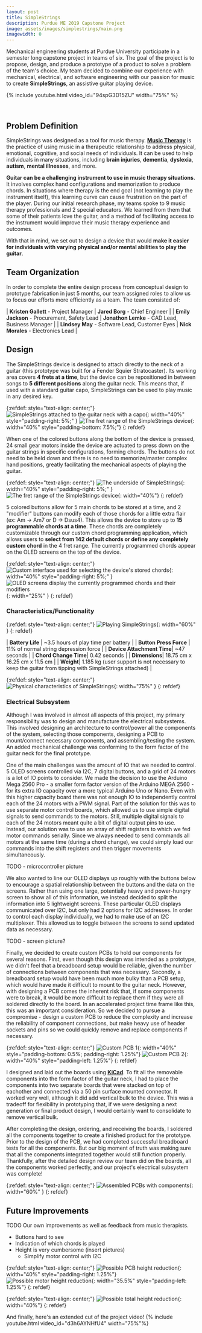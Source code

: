 ```yaml
---
layout: post
title: SimpleStrings
description: Purdue ME 2019 Capstone Project
image: assets/images/simplestrings/main.png
imagewidth: 0
---
```


Mechanical engineering students at Purdue University participate in a semester long capstone project in teams of six. The goal of the project is to propose, design, and produce a prototype of a product to solve a problem of the team's choice. My team decided to combine our experience with mechanical, electrical, and software engineering with our passion for music to create **SimpleStrings**, an assistive guitar playing device.


{% include youtube.html video_id="94spG3D15ZU" width="75%" %}

<br>



## Problem Definition
SimpleStrings was designed as a tool for music therapy. [**Music Therapy**](https://www.musictherapy.org/about/musictherapy/) is the practice of using music in a therapeutic relationship to address physical, emotional, cognitive, and social needs of individuals. It can be used to help individuals in many situations, including **brain injuries**, **dementia**, **dyslexia**, **autism**, **mental illnesses**, and more.

**Guitar can be a challenging instrument to use in music therapy situations**. It involves complex hand configurations and memorization to produce chords. In situations where therapy is the end goal (not learning to play the instrument itself), this learning curve can cause frustration on the part of the player. During our initial research phase, my teams spoke to 9 music therapy professionals and 2 special educators. We learned from them that some of their patients love the guitar, and a method of facilitating access to the instrument would improve their music therapy experience and outcomes.

With that in mind, we set out to design a device that would **make it easier for individuals with varying physical and/or mental abilities to play the guitar**.

## Team Organization
In order to complete the entire design process from conceptual design to prototype fabrication in just 5 months, our team assigned roles to allow us to focus our efforts more efficiently as a team. The team consisted of:

| **Kristen Gallett** - Project Manager | **Jared Borg** - Chief Engineer |
| **Emily Jackson** - Procurement, Safety Lead | **Jonathon Lemke** - CAD Lead, Business Manager |
| **Lindsey May** - Software Lead, Customer Eyes | **Nick Morales** - Electronics Lead |

## Design
The SimpleStrings device is designed to attach directly to the neck of a guitar (this prototype was built for a Fender Squier Stratocaster). Its working area covers **4 frets at a time**, but the device can be repositioned in between songs to **5 different positions** along the guitar neck. This means that, if used with a standard guitar capo, SimpleStrings can be used to play music in any desired key.

{:refdef: style="text-align: center;"}
![SimpleStrings attached to the guitar neck with a capo](/assets/images/simplestrings/simplestrings-with-capo.png){: width="40%" style="padding-right: 5%;" }
![The fret range of the SimpleStrings device](/assets/images/simplestrings/fret-range.png){: width="40%" style="padding-bottom: 7.5%;"}
{: refdef}

When one of the colored buttons along the bottom of the device is pressed, 24 small gear motors inside the device are actuated to press down on the guitar strings in specific configurations, forming chords. The buttons do not need to be held down and there is no need to memorize/master complex hand positions, greatly facilitating the mechanical aspects of playing the guitar.

{:refdef: style="text-align: center;"}
![The underside of SimpleStrings](/assets/images/simplestrings/undercarriage.png){: width="40%" style="padding-right: 5%;" }
![The fret range of the SimpleStrings device](/assets/images/simplestrings/micro-gearmotor.png){: width="40%"}
{: refdef}

5 colored buttons allow for 5 main chords to be stored at a time, and 2 "modifier" buttons can modify each of those chords for a little extra flair (ex: Am -> Am7 or D -> Dsus4). This allows the device to store up to **15 programmable chords at a time**. These chords are completely customizable through our custom chord programming application, which allows users to **select from 142 default chords or define any completely custom chord** in the 4 fret range. The currently programmed chords appear on the OLED screens on the top of the device.

{:refdef: style="text-align: center;"}
![Custom interface used for selecting the device's stored chords](/assets/images/simplestrings/chord-programming.png){: width="40%" style="padding-right: 5%;" }
![OLED screens display the currently programmed chords and their modifiers](/assets/images/simplestrings/oled-screens.png){: width="25%" }
{: refdef}

### Characteristics/Functionality

{:refdef: style="text-align: center;"}
![Playing SimpleStrings](/assets/images/simplestrings/playing-simplestrings-1.png){: width="60%" }
{: refdef}

| **Battery Life** | ~3.5 hours of play time per battery |
| **Button Press Force** | 11% of normal string depression force |
| **Device Attachment Time**| ~47 seconds |
| **Chord Change Time**| 0.42 seconds |
| **Dimensions**| 18.75 cm x 16.25 cm x 11.5 cm |
| **Weight**| 1.185 kg (user support is not necessary to keep the guitar from tipping with SimpleStrings attached) |

{:refdef: style="text-align: center;"}
![Physical characteristics of SimpleStrings](/assets/images/simplestrings/dimensions-and-weight.png){: width="75%" }
{: refdef}

### Electrical Subsystem
Although I was involved in almost all aspects of this project, my primary responsibility was to design and manufacture the electrical subsystems. This involved designing an architecture to control/power all the components of the system, selecting those components, designing a PCB to mount/connect necessary components, and assembling/testing the system. An added mechanical challenge was conforming to the form factor of the guitar neck for the final prototype.

One of the main challenges was the amount of IO that we needed to control. 5 OLED screens controlled via I2C, 7 digital buttons, and a grid of 24 motors is a lot of IO points to consider. We made the decision to use the Arduino Mega 2560 Pro - a smaller form factor version of the Arduino MEGA 2560 - for its extra IO capacity over a more typical Arduino Uno or Nano. Even with this higher capacity board there was not enough IO to independently control each of the 24 motors with a PWM signal. Part of the solution for this was to use separate motor control boards, which allowed us to use simple digital signals to send commands to the motors. Still, multiple digital signals to each of the 24 motors meant quite a bit of digital output pins to use. Instead, our solution was to use an array of shift registers to which we fed motor commands serially. Since we always needed to send commands all motors at the same time (during a chord change), we could simply load our commands into the shift registers and then trigger movements simultaneously.

TODO - microcontroller picture

We also wanted to line our OLED displays up roughly with the buttons below to encourage a spatial relationship between the buttons and the data on the screens. Rather than using one large, potentially heavy and power-hungry screen to show all of this information, we instead decided to split the information into 5 lightweight screens. These particular OLED displays communicated over I2C, but only had 2 options for I2C addresses. In order to control each display individually, we had to make use of an I2C multiplexer. This allowed us to toggle between the screens to send updated data as necessary.

TODO - screen picture?

Finally, we decided to create custom PCBs to hold our components for several reasons. First, even though this design was intended as a prototype, we didn't feel that a breadboard setup would be reliable, given the number of connections between components that was necessary. Secondly, a breadboard setup would have been much more bulky than a PCB setup, which would have made it difficult to mount to the guitar neck. However, with designing a PCB comes the inherent risk that, if some components were to break, it would be more difficult to replace them if they were all soldered directly to the board. In an accelerated project time frame like this, this was an important consideration. So we decided to pursue a compromise - design a custom PCB to reduce the complexity and increase the reliability of component connections, but make heavy use of header sockets and pins so we could quickly remove and replace components if necessary.

{:refdef: style="text-align: center;"}
![Custom PCB 1](/assets/images/simplestrings/board-i.png){: width="40%" style="padding-bottom: 0.5%; padding-right: 1.25%"}
![Custom PCB 2](/assets/images/simplestrings/board-ii.png){: width="40%" style="padding-left: 1.25%"}
{: refdef}

I designed and laid out the boards using [**KiCad**](https://www.kicad.org/). To fit all the removable components into the form factor of the guitar neck, I had to place the components into two separate boards that were stacked on top of eachother and connected via a 50 pin surface mounted connector. It worked very well, although it did add vertical bulk to the device. This was a tradeoff for flexibility in prototyping that, if we were designing a next generation or final product design, I would certainly want to consolidate to remove vertical bulk.

After completing the design, ordering, and receiving the boards, I soldered all the components together to create a finished product for the prototype. Prior to the design of the PCB, we had completed successful breadboard tests for all the components. But our big moment of truth was making sure that all the components integrated together would still function properly. Thankfully, after the detailed design review our team did on the boards, all the components worked perfectly, and our project's electrical subsystem was complete!

{:refdef: style="text-align: center;"}
![Assembled PCBs with components](/assets/images/simplestrings/assembled-electronics.jpg){: width="60%" }
{: refdef}


## Future Improvements
TODO
Our own improvements as well as feedback from music therapists.
- Buttons hard to see
- Indication of which chords is played
- Height is very cumbersome (insert pictures)
    - Simplify motor control with I2C

{:refdef: style="text-align: center;"}
![Possible PCB height reduction](/assets/images/simplestrings/pcb-height-reduction.png){: width="40%" style="padding-right: 1.25%"}
![Possible motor height reduction](/assets/images/simplestrings/motor-height-reduction.png){: width="35.5%" style="padding-left: 1.25%"}
{: refdef}

{:refdef: style="text-align: center;"}
![Possible total height reduction](/assets/images/simplestrings/total-height-reduction.png){: width="40%"}
{: refdef}


And finally, here's an extended cut of the project video!
{% include youtube.html video_id="d3h6AYNHfU4" width="75%"%}